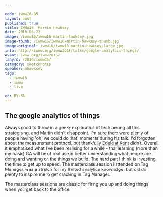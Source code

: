 ```yaml
---

code: iwmw16-05
layout: post
published: true
title: IWMW16 -Martin Hawksey 
date: 2016-06-22
image: /iwmw16/iwmw16-martin-hawksey.jpg
image-thumb: /iwmw16/iwmw16-martin-hawksey-thumb.jpg
image-original: iwmw16/iwmw16-martin-hawksey-large.jpg
info: http://iwmw.org/iwmw2016/talks/google-analytics-things/
event: iwmw.org/iwmw2016/
lanyrd: /2016/iwmw16/
category: sketchnotes
speaker: mhawksey
tags:
  - iwmw16
  - iwmw
  - live

cc: BY-SA
---
```


## The google analytics of things ##

Always good to throw in a geeky exploration of tech among all this strategising, and Martin didn't disappoint. I'm sure there were plenty of people having 'oh, we could do that'  moments during his talk. I'd forgotten about the measurement protocol, but thankfully [Edele at Kent](https://blogs.kent.ac.uk/webdev/2016/06/29/iwmw-2016/) didn't. Overall it emphasised what I've been realising for a while  - that learning (more than my basic) GA will be of real use in better understanding what people are doing and wanting on the things we build. The hard part I think is investing the time to get up to speed. The masterclass session I attended on Tag Manager, was a stretch for my limited analytics knowledge, but did do plenty to inspire me to get cracking in Tag Manager.

The masterclass sessions are classic for firing you up and doing things when you get back to the office.
